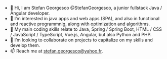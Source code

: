 - 👋 Hi, I am Stefan Georgesco @StefanGeorgesco, a junior fullstack Java / Angular developer.
- 👀 I’m interested in java apps and web apps (SPA), and also in functional and reactive programmnig, along with optimization and algorithms.
- 🌱 My main coding skills relate to Java, Spring / Spring Boot, HTML / CSS / JavaScript / TypeScript, Vue.js, Angular, but also Python and PHP.
- 💞️ I’m looking to collaborate on projects to capitalize on my skills and develop them.
- 📫 Reach me at stefan.georgesco@yahoo.fr.

<!---
StefanGeorgesco/StefanGeorgesco is a ✨ special ✨ repository because its `README.md` (this file) appears on your GitHub profile.
You can click the Preview link to take a look at your changes.
--->
